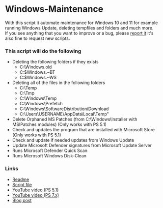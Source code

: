 ﻿# Windows-Maintenance
With this script it automate maintenance for Windows 10 and 11 for example running Windows Update, deleting tempfiles and folders and much more.  
If you see anything that you want to improve or a bug, please [report it](https://github.com/rstolpe/PowerShell-Scripts/issues/new/choose) it's also fine to request new scripts.
### This script will do the following
- Deleting the following folders if they exists
    - C:\Windows.old
    - C:\$Windows.~BT
    - C:\$Windows.~WS
- Deleting all of the files in the following folders
    - C:\Temp
    - C:\Tmp
    - C:\Windows\Temp
    - C:\Windows\Prefetch
    - C:\Windows\SoftwareDistribution\Download
    - C:\Users\USERNAME\AppData\Local\Temp"
- Delete Orphaned MS Patches (from C:\Windows\Installer with MSIPatches modules) (Only works with PS 5.1)
- Check and updates the program that are installed with Microsoft Store (Only works with PS 5.1)
- Check and update if needed updates from Windows Update
- Update Microsoft Defender signatures from Microsoft Update Server
- Runs Microsoft Defender Quick Scan
- Runs Microsoft Windows Disk-Clean

### Links
- [Readme](https://github.com/rstolpe/PowerShell-Scripts/blob/main/Windows/Windows-Maintenance.md)  
- [Script file](https://github.com/rstolpe/PowerShell-Scripts/blob/main/Windows/Windows-Maintenance.ps1)
- [YouTube video (PS 5.1)](https://youtu.be/DtXwHhKrOnY)
- [YouTube video (PS 7.x)](https://youtu.be/Qm57XmfhTkg)
- [Blog post](https://stolpe.io/windows-maintenance-script/)